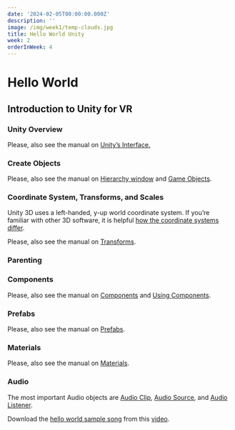 ```yaml
---
date: '2024-02-05T00:00:00.000Z'
description: ''
image: /img/week1/temp-clouds.jpg
title: Hello World Unity
week: 2
orderInWeek: 4
---
```


<script>import VideoEmbed from '$lib/VideoEmbed.svelte'</script>

# Hello World

## Introduction to Unity for VR

### Unity Overview

<VideoEmbed youtube="Vw-3oazNZuE"></VideoEmbed>

Please, also see the manual on [Unity’s Interface.](https://docs.unity3d.com/Manual/UsingTheEditor.html)

### Create Objects

<VideoEmbed youtube="EUbq1HdrF_g"></VideoEmbed>

Please, also see the manual on [Hierarchy window](https://docs.unity3d.com/Documentation/Manual/Hierarchy.html) and [Game Objects](https://docs.unity3d.com/Manual/GameObjects.html).

### Coordinate System, Transforms, and Scales

Unity 3D uses a left-handed, y-up world coordinate system. If you’re familiar with other 3D software, it is helpful [how the coordinate systems differ](https://www.techarthub.com/a-guide-to-unitys-coordinate-system-with-practical-examples/).

<VideoEmbed youtube="xtt-vY4BM5M"></VideoEmbed>

Please, also see the manual on [Transforms](https://docs.unity3d.com/Manual/class-Transform.html).

### Parenting

<VideoEmbed youtube="SPYuFQtX4ak"></VideoEmbed>

### Components

<VideoEmbed youtube="wcMx5d7_yoU"></VideoEmbed>

Please, also see the manual on [Components](https://docs.unity3d.com/Documentation/Manual/Components.html) and [Using Components](https://docs.unity3d.com/Documentation/Manual/UsingComponents.html).

### Prefabs

<VideoEmbed youtube="tfPQfQv1ops"></VideoEmbed>

Please, also see the manual on [Prefabs](https://docs.unity3d.com/Documentation/Manual/Prefabs.html).

### Materials

<VideoEmbed youtube="JDOTHoKXvRA"></VideoEmbed>

Please, also see the manual on [Materials](https://docs.unity3d.com/Documentation/Manual/Materials.html).

### Audio

The most important Audio objects are [Audio Clip](https://docs.unity3d.com/Documentation/Manual/class-AudioClip.html), [Audio Source](https://docs.unity3d.com/Documentation/Manual/class-AudioSource.html), and [Audio Listener](https://docs.unity3d.com/Documentation/Manual/class-AudioListener.html).

<VideoEmbed youtube="eeD4wLbq9Rg"></VideoEmbed>

Download the [hello world sample song](https://dl.dropboxusercontent.com/s/tkxk0mklsky8hyk/hello%20world.wav?dl=0) from this [video](https://www.youtube.com/watch?v=Yw6u6YkTgQ4).
